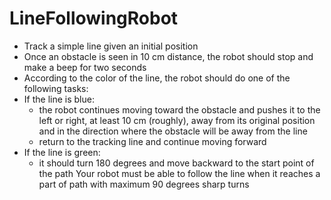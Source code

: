 # LineFollowingRobot
- Track a simple line given an initial position
- Once an obstacle is seen in 10 cm distance, the robot should stop and make a beep for two seconds
- According to the color of the line, the robot should do one of the following tasks:
- If the line is blue:
  - the robot continues moving toward the obstacle and pushes it to the left or right, at least 10 cm
(roughly), away from its original position and in the direction where the obstacle will be away
from the line
  - return to the tracking line and continue moving forward
- If the line is green:
  - it should turn 180 degrees and move backward to the start point of the path
Your robot must be able to follow the line when it reaches a part of path with maximum 90 degrees
sharp turns  
  


